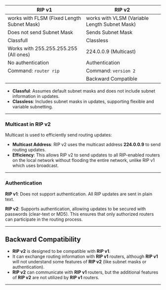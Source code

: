 
| **RIP v1**                                 | **RIP v2**                                    |
| ------------------------------------------ | --------------------------------------------- |
| works with FLSM (Fixed Length Subnet Mask) | works with VLSM (Variable Length Subnet Mask) |
| Does not send Subnet Mask                  | Sends Subnet Mask                             |
| Classfull                                  | Classless                                     |
| Works with 255.255.255.255 (All ones)      | 224.0.0.9 (Multicast)                         |
| No authentication                          | Authentication                                |
| Command: `router rip`                      | Command: `version 2`                          |
|                                            | Backward Compatible                           |
- **Classful**: Assumes default subnet masks and does not include subnet information in updates.
- **Classless**: Includes subnet masks in updates, supporting flexible and variable subnetting.

---
### **Multicast in RIP v2**
Multicast is used to efficiently send routing updates:

- **Multicast Address**: RIP v2 uses the multicast address **224.0.0.9** to send routing updates.
- **Efficiency**: This allows RIP v2 to send updates to all RIP-enabled routers on the local network without flooding the entire network, unlike RIP v1 which uses broadcast.

---
### **Authentication**
**RIP v1**: Does not support authentication. All RIP updates are sent in plain text.

**RIP v2**: Supports authentication, allowing updates to be secured with passwords (clear-text or MD5). This ensures that only authorized routers can participate in the routing process.

---
## **Backward Compatibility**
- **RIP v2** is designed to be compatible with **RIP v1**.
- It can exchange routing information with **RIP v1** routers, although **RIP v1** will not understand some features of **RIP v2** (like subnet masks or authentication).
- **RIP v2** can communicate with **RIP v1** routers, but the additional features of **RIP v2** are not utilized by **RIP v1** routers.

---
